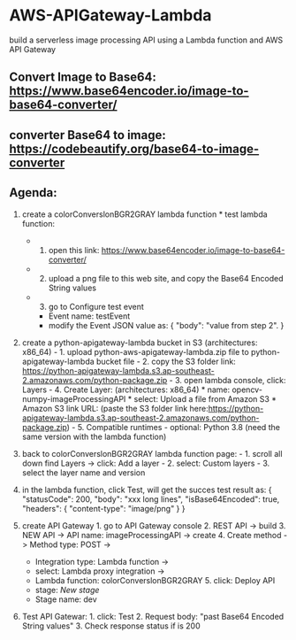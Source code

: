 # AWS-APIGateway-Lambda
build a serverless image processing API using a Lambda function and AWS API Gateway 

## Convert Image to Base64: https://www.base64encoder.io/image-to-base64-converter/
## converter Base64 to image: https://codebeautify.org/base64-to-image-converter

## Agenda:
  1. create a colorConverslonBGR2GRAY lambda function
    * test lambda function:
      - 1. open this link: https://www.base64encoder.io/image-to-base64-converter/
      - 2. upload a png file to this web site, and copy the Base64 Encoded String values
      - 3. go to Configure test event
        * Event name: testEvent
        * modify the Event JSON value as: {
            "body": "value from step 2".
          }
  2. create a python-apigateway-lambda bucket in S3  (architectures: x86_64)
    - 1. upload python-aws-apigateway-lambda.zip file to python-apigateway-lambda bucket file
    - 2. copy the S3 folder link: https://python-apigateway-lambda.s3.ap-southeast-2.amazonaws.com/python-package.zip
    - 3. open lambda console, click: Layers
    - 4. Create Layer:   (architectures: x86_64)
          * name: opencv-numpy-imageProcessingAPI
          * select: Upload a file from Amazon S3
          * Amazon S3 link URL: (paste the S3 folder link here:https://python-apigateway-lambda.s3.ap-southeast-2.amazonaws.com/python-package.zip)
    - 5. Compatible runtimes - optional: Python 3.8 (need the same version with the lambda function)

  3. back to colorConverslonBGR2GRAY lambda function page:
    - 1. scroll all down find Layers -> click: Add a layer
    - 2. select: Custom layers
    - 3. select the layer name and version

  4. in the lambda function, click Test, will get the succes test result as:
    {
      "statusCode": 200,
      "body": "xxx long lines",
      "isBase64Encoded": true,
      "headers": {
        "content-type": "image/png"
      }
    }

  5. create API Gateway
    1. go to API Gateway console
    2. REST API -> build 
    3. NEW API -> API name: imageProcessingAPI -> create
    4. Create method -> Method type: POST -> 
        * Integration type: Lambda function -> 
        * select: Lambda proxy integration ->
        * Lambda function: colorConverslonBGR2GRAY
    5. click: Deploy API
        * stage: *New stage*
        * Stage name: dev

  6. Test API Gatewar:
    1. click: Test
    2. Request body: "past Base64 Encoded String values"
    3. Check response status if is 200



